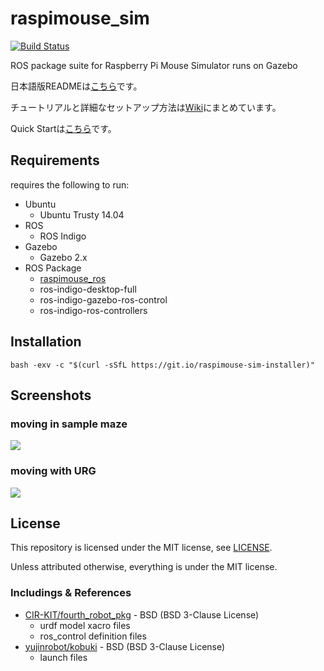 # raspimouse_sim 

[![Build Status](https://travis-ci.org/rt-net/raspimouse_sim.svg?branch=indigo-devel)](https://travis-ci.org/rt-net/raspimouse_sim)

ROS package suite for Raspberry Pi Mouse Simulator runs on Gazebo

日本語版READMEは[こちら](./README.ja.md)です。

チュートリアルと詳細なセットアップ方法は[Wiki](https://github.com/rt-net/raspimouse_sim/wiki)にまとめています。

Quick Startは[こちら](https://github.com/rt-net/raspimouse_sim/wiki/quickstart)です。

## Requirements

requires the following to run:

* Ubuntu
  * Ubuntu Trusty 14.04
* ROS
  * ROS Indigo
* Gazebo
  * Gazebo 2.x
* ROS Package
  * [raspimouse_ros](https://github.com/ryuichiueda/raspimouse_ros)
  * ros-indigo-desktop-full
  * ros-indigo-gazebo-ros-control
  * ros-indigo-ros-controllers

## Installation

```
bash -exv -c "$(curl -sSfL https://git.io/raspimouse-sim-installer)"
```

## Screenshots

### moving in sample maze

![](./docs/images/raspimouse_samplemaze.png)

### moving with URG

![](./docs/images/raspimouse_urg.png)

## License

This repository is licensed under the MIT license, see [LICENSE]( ./LICENSE ).

Unless attributed otherwise, everything is under the MIT license.

### Includings & References

* [CIR-KIT/fourth_robot_pkg]( https://github.com/CIR-KIT/fourth_robot_pkg ) - BSD (BSD 3-Clause License)
  * urdf model xacro files
  * ros_control definition files
* [yujinrobot/kobuki]( https://github.com/yujinrobot/kobuki ) - BSD (BSD 3-Clause License)
  * launch files

